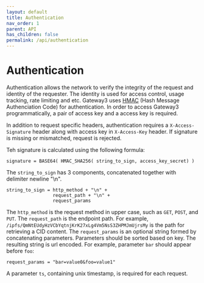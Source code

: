 ```yaml
---
layout: default
title: Authentication
nav_order: 1
parent: API
has_children: false
permalink: /api/authentication
---
```


# Authentication

Authentication allows the network to verify the integrity of the request and identity of the requester.
The identity is used for access control, usage tracking, rate limiting and etc.
Gateway3 uses [HMAC](https://en.wikipedia.org/wiki/HMAC) (Hash Message Authenciation Code) for authentication.
In order to access Gateway3 programmatically, a pair of access key and a access key is required.

In addition to request specific headers, authentication requires a `X-Access-Signature` header along with access key in `X-Access-Key` header.
If signature is missing or mismatched, request is rejected.

Teh signature is calculated using the following formula:
```
signature = BASE64( HMAC_SHA256( string_to_sign, access_key_secret) )
```

The `string_to_sign` has 3 components, concatenated together with delimiter newline "\n".
```
string_to_sign = http_method + "\n" +
                 request_path + "\n" +
                 request_params
```

The `http_method` is the request method in upper case, such as `GET`, `POST`, and `PUT`.
The `request_path` is the endpoint path.
For example, `/ipfs/QmNtEUdyHzVCbYqtnjKrK27xLg4Vm5NsS3ZHPMJmUjrsMy` is the path for retrieving a CID content.
The `request_params` is an optional string formed by concatenating parameters.
Parameters should be sorted based on key.
The resulting string is url encoded.
For example, parameter `bar` should appear before `foo`:
```
request_params = "bar=value0&foo=value1"
```
A parameter `ts`, containing unix timestamp, is required for each request.
